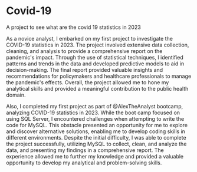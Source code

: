 # Covid-19
A project to see what are the covid 19 statistics in 2023

As a novice analyst, I embarked on my first project to investigate the COVID-19 statistics in 2023. The project involved extensive data collection, cleaning, and analysis to provide a comprehensive report on the pandemic's impact. Through the use of statistical techniques, I identified patterns and trends in the data and developed predictive models to aid in decision-making. The final report provided valuable insights and recommendations for policymakers and healthcare professionals to manage the pandemic's effects. Overall, the project allowed me to hone my analytical skills and provided a meaningful contribution to the public health domain.

Also, I completed my first project as part of @AlexTheAnalyst bootcamp, analyzing COVID-19 statistics in 2023. While the boot camp focused on using SQL Server, I encountered challenges when attempting to write the code for MySQL. This obstacle presented an opportunity for me to explore and discover alternative solutions, enabling me to develop coding skills in different environments. Despite the initial difficulty, I was able to complete the project successfully, utilizing MySQL to collect, clean, and analyze the data, and presenting my findings in a comprehensive report. The experience allowed me to further my knowledge and provided a valuable opportunity to develop my analytical and problem-solving skills.
